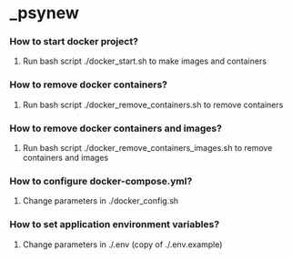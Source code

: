 # _psynew

### How to start docker project?
1) Run bash script ./docker_start.sh to make images and containers

### How to remove docker containers?
1) Run bash script ./docker_remove_containers.sh to remove containers

### How to remove docker containers and images?
1) Run bash script ./docker_remove_containers_images.sh to remove containers and images

### How to configure docker-compose.yml?
1) Change parameters in ./docker_config.sh

### How to set application environment variables?
1) Change parameters in ./.env (copy of ./.env.example)